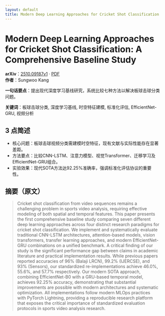```yaml
---
layout: default
title: Modern Deep Learning Approaches for Cricket Shot Classification: A Comprehensive Baseline Study
---
```


# Modern Deep Learning Approaches for Cricket Shot Classification: A Comprehensive Baseline Study
**arXiv**：[2510.09187v1](https://arxiv.org/abs/2510.09187) · [PDF](https://arxiv.org/pdf/2510.09187.pdf)  
**作者**：Sungwoo Kang  

**一句话要点**：提出现代深度学习基线研究，系统比较七种方法以解决板球击球分类问题。

**关键词**：板球击球分类, 深度学习基线, 时空特征建模, 标准化评估, EfficientNet-GRU, 视频分析

## 3 点简述
- 核心问题：板球击球视频分类需建模时空特征，现有文献与实际性能存在显著差距。
- 方法要点：比较CNN-LSTM、注意力模型、视觉Transformer、迁移学习及EfficientNet-GRU组合。
- 实验效果：现代SOTA方法达92.25%准确率，强调标准化评估协议的重要性。

## 摘要（原文）

> Cricket shot classification from video sequences remains a challenging
> problem in sports video analysis, requiring effective modeling of both spatial
> and temporal features. This paper presents the first comprehensive baseline
> study comparing seven different deep learning approaches across four distinct
> research paradigms for cricket shot classification. We implement and
> systematically evaluate traditional CNN-LSTM architectures, attention-based
> models, vision transformers, transfer learning approaches, and modern
> EfficientNet-GRU combinations on a unified benchmark. A critical finding of our
> study is the significant performance gap between claims in academic literature
> and practical implementation results. While previous papers reported accuracies
> of 96\% (Balaji LRCN), 99.2\% (IJERCSE), and 93\% (Sensors), our standardized
> re-implementations achieve 46.0\%, 55.6\%, and 57.7\% respectively. Our modern
> SOTA approach, combining EfficientNet-B0 with a GRU-based temporal model,
> achieves 92.25\% accuracy, demonstrating that substantial improvements are
> possible with modern architectures and systematic optimization. All
> implementations follow modern MLOps practices with PyTorch Lightning, providing
> a reproducible research platform that exposes the critical importance of
> standardized evaluation protocols in sports video analysis research.

